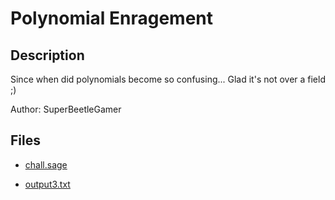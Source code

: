 # Polynomial Enragement

## Description

Since when did polynomials become so confusing... Glad it's not over a field ;)

Author: SuperBeetleGamer

## Files

* [chall.sage](files/chall.sage)

* [output3.txt](files/output3.txt)

